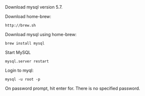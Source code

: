 Download mysql version 5.7. 

Download home-brew:
    
    http://brew.sh

Download mysql using home-brew:

    brew install mysql

Start MySQL

    mysql.server restart

Login to myql:
    
    mysql -u root -p
	
On password prompt, hit enter for. There is no specified password.
